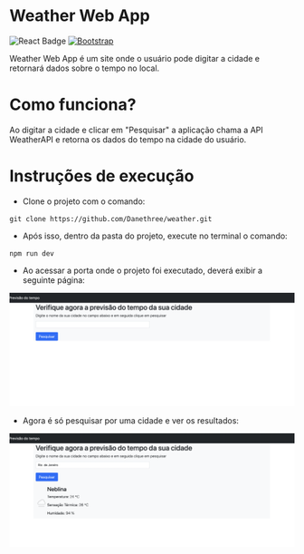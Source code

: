 # Weather Web App
 ![React Badge](https://img.shields.io/badge/React-20232A?style=for-the-badge&logo=react&logoColor=61DAFB) [![Bootstrap](https://img.shields.io/badge/Bootstrap-563D7C?style=for-the-badge&logo=bootstrap&logoColor=white)]("#") 
 
Weather Web App é um site onde o usuário pode digitar a cidade e retornará dados sobre o tempo no local. 

# Como funciona?

Ao digitar a cidade e clicar em "Pesquisar" a aplicação chama a API WeatherAPI e retorna os dados do tempo na cidade do usuário.

# Instruções de execução


* Clone o projeto com o comando:

~~~shell
git clone https://github.com/Danethree/weather.git
~~~

* Após isso, dentro da pasta do projeto, execute no terminal o comando:

~~~shell
npm run dev
~~~

* Ao acessar a porta onde o projeto foi executado, deverá exibir a seguinte página:

<img src = "src/images/page0.png"></img>

* Agora é só pesquisar por uma cidade e ver os resultados:

<img src = "src/images/page.png"></img>